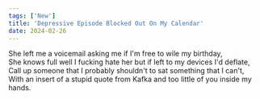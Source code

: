 ```yaml
---
tags: ['New']
title: 'Depressive Episode Blocked Out On My Calendar'
date: 2024-02-26
---
```


She left me a voicemail asking me if I'm free to wile my birthday,  
She knows full well I fucking hate her but if left to my devices I'd deflate,  
Call up someone that I probably shouldn't to sat something that I can't,  
With an insert of a stupid quote from Kafka and too little of you inside my hands.  
